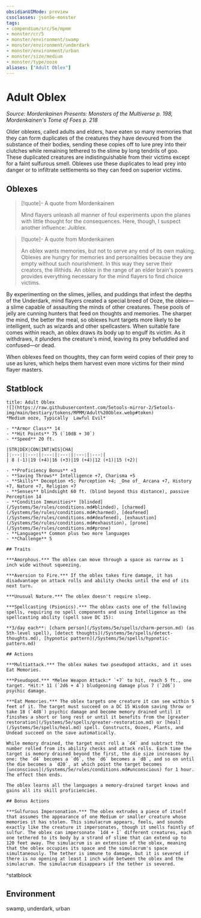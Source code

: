 ```yaml
---
obsidianUIMode: preview
cssclasses: json5e-monster
tags:
- compendium/src/5e/mpmm
- monster/cr/5
- monster/environment/swamp
- monster/environment/underdark
- monster/environment/urban
- monster/size/medium
- monster/type/ooze
aliases: ["Adult Oblex"]
---
```

# Adult Oblex
*Source: Mordenkainen Presents: Monsters of the Multiverse p. 198, Mordenkainen's Tome of Foes p. 218*  

Older oblexes, called adults and elders, have eaten so many memories that they can form duplicates of the creatures they have devoured from the substance of their bodies, sending these copies off to lure prey into their clutches while remaining tethered to the slime by long tendrils of goo. These duplicated creatures are indistinguishable from their victims except for a faint sulfurous smell. Oblexes use these duplicates to lead prey into danger or to infiltrate settlements so they can feed on superior victims.

## Oblexes

> [!quote]- A quote from Mordenkainen  
> 
> Mind flayers unleash all manner of foul experiments upon the planes with little thought for the consequences. Here, though, I suspect another influence: Juiblex.

> [!quote]- A quote from Mordenkainen  
> 
> An oblex wants memories, but not to serve any end of its own making. Oblexes are hungry for memories and personalities because they are empty without such nourishment. In this way they serve their creators, the illithids. An oblex in the range of an elder brain's powers provides everything necessary for the mind flayers to find choice victims.

By experimenting on the slimes, jellies, and puddings that infest the depths of the Underdark, mind flayers created a special breed of Ooze, the oblex—a slime capable of assaulting the minds of other creatures. These pools of jelly are cunning hunters that feed on thoughts and memories. The sharper the mind, the better the meal, so oblexes hunt targets more likely to be intelligent, such as wizards and other spellcasters. When suitable fare comes within reach, an oblex draws its body up to engulf its victim. As it withdraws, it plunders the creature's mind, leaving its prey befuddled and confused—or dead.

When oblexes feed on thoughts, they can form weird copies of their prey to use as lures, which helps them harvest even more victims for their mind flayer masters.

## Statblock

```ad-statblock
title: Adult Oblex
![](https://raw.githubusercontent.com/5etools-mirror-2/5etools-img/main/bestiary/tokens/MPMM/Adult%20Oblex.webp#token)
*Medium ooze, Typically  Lawful Evil*

- **Armor Class** 14
- **Hit Points** 75 (`10d8 + 30`)
- **Speed** 20 ft.

|STR|DEX|CON|INT|WIS|CHA|
|:---:|:---:|:---:|:---:|:---:|:---:|
| 8 (-1)|19 (+4)|16 (+3)|19 (+4)|12 (+1)|15 (+2)|

- **Proficiency Bonus** +3
- **Saving Throws** Intelligence +7, Charisma +5
- **Skills** Deception +5; Perception +4; _One of_ Arcana +7, History +7, Nature +7, Religion +7
- **Senses** blindsight 60 ft. (blind beyond this distance), passive Perception 14
- **Condition Immunities** [blinded](/Systems/5e/rules/conditions.md#blinded), [charmed](/Systems/5e/rules/conditions.md#charmed), [deafened](/Systems/5e/rules/conditions.md#deafened), [exhaustion](/Systems/5e/rules/conditions.md#exhaustion), [prone](/Systems/5e/rules/conditions.md#prone)
- **Languages** Common plus two more languages
- **Challenge** 5

## Traits

***Amorphous.*** The oblex can move through a space as narrow as 1 inch wide without squeezing.

***Aversion to Fire.*** If the oblex takes fire damage, it has disadvantage on attack rolls and ability checks until the end of its next turn.

***Unusual Nature.*** The oblex doesn't require sleep.

***Spellcasting (Psionics).*** The oblex casts one of the following spells, requiring no spell components and using Intelligence as the spellcasting ability (spell save DC 15):

**3/day each**: [charm person](/Systems/5e/spells/charm-person.md) (as 5th-level spell), [detect thoughts](/Systems/5e/spells/detect-thoughts.md), [hypnotic pattern](/Systems/5e/spells/hypnotic-pattern.md)

## Actions

***Multiattack.*** The oblex makes two pseudopod attacks, and it uses Eat Memories.

***Pseudopod.*** *Melee Weapon Attack:* `+7` to hit, reach 5 ft., one target. *Hit:* 11 (`2d6 + 4`) bludgeoning damage plus 7 (`2d6`) psychic damage.

***Eat Memories.*** The oblex targets one creature it can see within 5 feet of it. The target must succeed on a DC 15 Wisdom saving throw or take 18 (`4d8`) psychic damage and become memory drained until it finishes a short or long rest or until it benefits from the [greater restoration](/Systems/5e/spells/greater-restoration.md) or [heal](/Systems/5e/spells/heal.md) spell. Constructs, Oozes, Plants, and Undead succeed on the save automatically.

While memory drained, the target must roll a `d4` and subtract the number rolled from its ability checks and attack rolls. Each time the target is memory drained beyond the first, the die size increases by one: the `d4` becomes a `d6`, the `d6` becomes a `d8`, and so on until the die becomes a `d20`, at which point the target becomes [unconscious](/Systems/5e/rules/conditions.md#unconscious) for 1 hour. The effect then ends.

The oblex learns all the languages a memory-drained target knows and gains all its skill proficiencies.

## Bonus Actions

***Sulfurous Impersonation.*** The oblex extrudes a piece of itself that assumes the appearance of one Medium or smaller creature whose memories it has stolen. This simulacrum appears, feels, and sounds exactly like the creature it impersonates, though it smells faintly of sulfur. The oblex can impersonate `1d4 + 1` different creatures, each one tethered to its body by a strand of slime that can extend up to 120 feet away. The simulacrum is an extension of the oblex, meaning that the oblex occupies its space and the simulacrum's space simultaneously. The tether is immune to damage, but it is severed if there is no opening at least 1 inch wide between the oblex and the simulacrum. The simulacrum disappears if the tether is severed.
```
^statblock

## Environment

swamp, underdark, urban